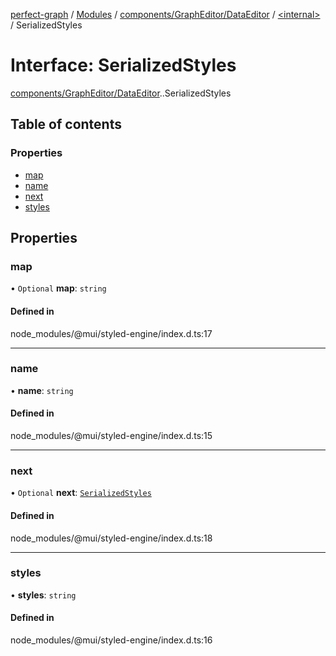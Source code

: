 [perfect-graph](../README.md) / [Modules](../modules.md) / [components/GraphEditor/DataEditor](../modules/components_GraphEditor_DataEditor.md) / [<internal\>](../modules/components_GraphEditor_DataEditor._internal_.md) / SerializedStyles

# Interface: SerializedStyles

[components/GraphEditor/DataEditor](../modules/components_GraphEditor_DataEditor.md).[<internal>](../modules/components_GraphEditor_DataEditor._internal_.md).SerializedStyles

## Table of contents

### Properties

- [map](components_GraphEditor_DataEditor._internal_.SerializedStyles.md#map)
- [name](components_GraphEditor_DataEditor._internal_.SerializedStyles.md#name)
- [next](components_GraphEditor_DataEditor._internal_.SerializedStyles.md#next)
- [styles](components_GraphEditor_DataEditor._internal_.SerializedStyles.md#styles)

## Properties

### map

• `Optional` **map**: `string`

#### Defined in

node_modules/@mui/styled-engine/index.d.ts:17

___

### name

• **name**: `string`

#### Defined in

node_modules/@mui/styled-engine/index.d.ts:15

___

### next

• `Optional` **next**: [`SerializedStyles`](components_GraphEditor_DataEditor._internal_.SerializedStyles.md)

#### Defined in

node_modules/@mui/styled-engine/index.d.ts:18

___

### styles

• **styles**: `string`

#### Defined in

node_modules/@mui/styled-engine/index.d.ts:16
